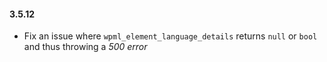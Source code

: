 #### 3.5.12

- Fix an issue where `wpml_element_language_details` returns `null` or `bool` and thus throwing a *500 error*